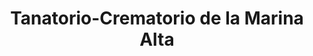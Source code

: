 ---
title: "Tanatorio-Crematorio de la Marina Alta"
url: /denia/tanatorio-crematorio-de-la-marina-alta/
shop: directores de funerarias
---